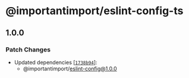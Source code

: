 # @importantimport/eslint-config-ts

## 1.0.0

### Patch Changes

- Updated dependencies [[`1738b94`](https://github.com/importantimport/config/commit/1738b9496642c61dd38e3f4fc26fe0d10dda78b2)]:
  - @importantimport/eslint-config@1.0.0
